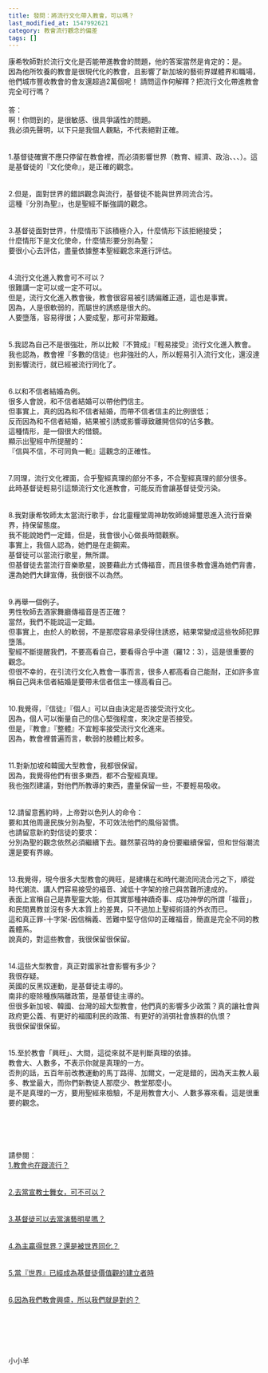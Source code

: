 ```yaml
---
title: 發問：將流行文化帶入教會，可以嗎？
last_modified_at: 1547992621
category: 教會流行觀念的偏差
tags: []
---
```


<p>康希牧師對於流行文化是否能帶進教會的問題，他的答案當然是肯定的：是。<br/>因為他所牧養的教會是很現代化的教會，且影響了新加坡的藝術界媒體界和職場，他們城市豐收教會的會友還超過2萬個呢！ 請問這作何解釋？把流行文化帶進教會完全可行嗎？<br/><!--more--><br/>答：<br/>啊！你問到的，是很敏感、很具爭議性的問題。<br/>我必須先聲明，以下只是我個人觀點，不代表絕對正確。<br/><br/> <br/>1.基督徒確實不應只停留在教會裡，而必須影響世界（教育、經濟、政治、、、）。這是基督徒的『文化使命』，是正確的觀念。<br/><br/> <br/>2.但是，面對世界的錯誤觀念與流行，基督徒不能與世界同流合污。<br/>這種『分別為聖』，也是聖經不斷強調的觀念。<br/><br/> <br/>3.基督徒面對世界，什麼情形下該積極介入，什麼情形下該拒絕接受；<br/>什麼情形下是文化使命，什麼情形要分別為聖；<br/>要很小心去評估，盡量依據整本聖經觀念來進行評估。<br/><br/> <br/>4.流行文化進入教會可不可以？<br/>很難講一定可以或一定不可以。<br/>但是，流行文化進入教會後，教會很容易被引誘偏離正道，這也是事實。<br/>因為，人是很軟弱的，而屬世的誘惑是很大的。<br/>人要墮落，容易得很；人要成聖，那可非常艱難。<br/><br/> <br/>5.我認為自己不是很強壯，所以比較『不贊成』『輕易接受』流行文化進入教會。<br/>我也認為，教會裡『多數的信徒』也非強壯的人，所以輕易引入流行文化，還沒達到影響流行，就已經被流行同化了。<br/><br/> <br/>6.以和不信者結婚為例。<br/>很多人會說，和不信者結婚可以帶他們信主。<br/>但事實上，真的因為和不信者結婚，而帶不信者信主的比例很低；<br/>反而因為和不信者結婚，結果被引誘或影響導致離開信仰的佔多數。<br/>這種情形，是一個很大的借鏡。<br/>顯示出聖經中所提醒的：<br/>『信與不信，不可同負一軛』這觀念的正確性。<br/> <br/><br/>7.同理，流行文化裡面，合乎聖經真理的部分不多，不合聖經真理的部分很多。<br/>此時基督徒輕易引這類流行文化進教會，可能反而會讓基督徒受污染。<br/><br/> <br/>8.我對康希牧師太太當流行歌手，台北靈糧堂周神助牧師媳婦璽恩進入流行音樂界，持保留態度。<br/>我不能說她們一定錯，但是，我會很小心做長時間觀察。<br/>事實上，我個人認為，她們是在走鋼索。<br/>基督徒可以當流行歌星，無所謂。<br/>但基督徒去當流行音樂歌星，說要藉此方式傳福音，而且很多教會還為她們背書，還為她們大肆宣傳，我倒很不以為然。<br/><br/> <br/>9.再舉一個例子。<br/>男性牧師去酒家舞廳傳福音是否正確？<br/>當然，我們不能說這一定錯。<br/>但事實上，由於人的軟弱，不是那麼容易承受得住誘惑，結果常變成這些牧師犯罪墮落。<br/>聖經不斷提醒我們，不要高看自己，要看得合乎中道（羅12：3），這是很重要的觀念。<br/>但很不幸的，在引流行文化入教會一事而言，很多人都高看自己能耐，正如許多宣稱自己與未信者結婚是要帶未信者信主一樣高看自己。<br/><br/> <br/>10.我覺得，『信徒』『個人』可以自由決定是否接受流行文化。<br/>因為，個人可以衡量自己的信心堅強程度，來決定是否接受。<br/>但是，『教會』『整體』不宜輕率接受流行文化進來。<br/>因為，教會裡普遍而言，軟弱的肢體比較多。<br/><br/> <br/>11.對新加坡和韓國大型教會，我都很保留。<br/>因為，我覺得他們有很多東西，都不合聖經真理。<br/>我也強烈建議，對他們所教導的東西，盡量保留一些，不要輕易吸收。<br/><br/> <br/>12.請留意舊約時，上帝對以色列人的命令：<br/>要和其他周邊民族分別為聖，不可效法他們的風俗習慣。<br/>也請留意新約對信徒的要求：<br/>分別為聖的觀念依然必須繼續下去。雖然蒙召時的身份要繼續保留，但和世俗潮流還是要有界線。<br/> <br/><br/>13.我覺得，現今很多大型教會的興旺，是建構在和時代潮流同流合污之下，順從時代潮流、講人們容易接受的福音、減低十字架的捨己與苦難所達成的。<br/>表面上宣稱自己是靠聖靈大能，但其實那種神蹟奇事、成功神學的所謂「福音」，和民間異教並沒有多大本質上的差異，只不過加上聖經術語的外衣而已。<br/>這和真正罪-十字架-因信稱義、苦難中堅守信仰的正確福音，簡直是完全不同的教義體系。<br/>說真的，對這些教會，我很保留很保留。<br/><br/> <br/>14.這些大型教會，真正對國家社會影響有多少？<br/>我很存疑。<br/>英國的反黑奴運動，是基督徒主導的。<br/>南非的廢除種族隔離政策，是基督徒主導的。<br/>但很多新加坡、韓國、台灣的超大型教會，他們真的影響多少政策？真的讓社會與政府更公義、有更好的福國利民的政策、有更好的消弭社會族群的仇恨？<br/>我很保留很保留。<br/><br/><br/>15.至於教會「興旺」、大間，這從來就不是判斷真理的依據。<br/>教會大、人數多，不表示你就是真理的一方。<br/>否則的話，五百年前改教運動的馬丁路得、加爾文，一定是錯的，因為天主教人最多、教堂最大，而你們新教徒人那麼少、教堂那麼小。<br/>是不是真理的一方，要用聖經來檢驗，不是用教會大小、人數多寡來看。這是很重要的觀念。<br/> <br/><br/><br/><br/><br/>請參閱：<br/><a href="/posts/269193040">1.教會也在跟流行？</a><br/><br/><br/><a href="/posts/269193696">2.去當宣教士舞女，可不可以？</a><br/><br/><br/><a href="/posts/269193700">3.基督徒可以去當演藝明星嗎？</a><br/><br/><br/><a href="/posts/269193704">4.為主贏得世界？還是被世界同化？</a><br/><br/><br/><a href="/posts/269194128">5.當『世界』已經成為基督徒價值觀的建立者時</a><br/><br/><br/><a href="/posts/269192380">6.因為我們教會興盛，所以我們就是對的？</a><br/><br/><br/><br/><br/><br/><br/>小小羊<br/><br/><br/></p>